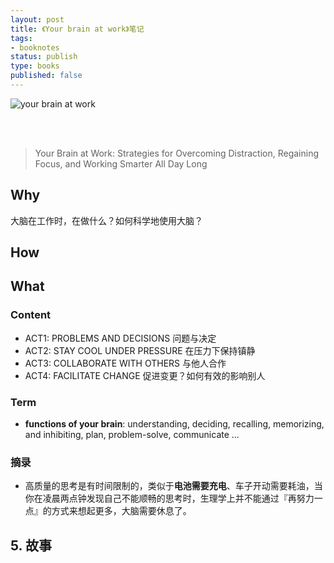 ```yaml
--- 
layout: post
title: 《Your brain at work》笔记
tags: 
- booknotes
status: publish
type: books
published: false
---
```


![your brain at work](https://i.imgur.com/gQCwiXu.jpg)


<br>
<br>


> Your Brain at Work: Strategies for Overcoming Distraction, Regaining Focus, and Working Smarter All Day Long


## Why 

大脑在工作时，在做什么？如何科学地使用大脑？

## How


## What

### Content

* ACT1: PROBLEMS AND DECISIONS 问题与决定
* ACT2: STAY COOL UNDER PRESSURE 在压力下保持镇静
* ACT3: COLLABORATE WITH OTHERS 与他人合作
* ACT4: FACILITATE CHANGE 促进变更？如何有效的影响别人


### Term 

* **functions of your brain**: understanding, deciding, recalling, memorizing, and inhibiting, plan, problem-solve, communicate ...

### 摘录

* 高质量的思考是有时间限制的，类似于**电池需要充电**、车子开动需要耗油，当你在凌晨两点钟发现自己不能顺畅的思考时，生理学上并不能通过『再努力一点』的方式来想起更多，大脑需要休息了。



## 5. 故事





<br>
<br>

